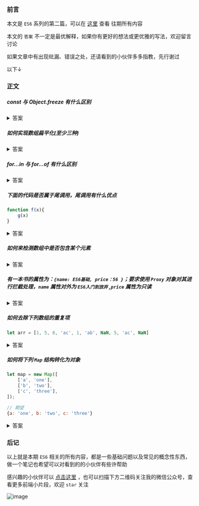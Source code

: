 ### 前言

本文是 `ES6` 系列的第二篇，可以在 [这里](https://github.com/ltadpoles/web-document) 查看 往期所有内容

本文的 `答案` 不一定是最优解释，如果你有更好的想法或更优雅的写法，欢迎留言讨论

如果文章中有出现纰漏、错误之处，还请看到的小伙伴多多指教，先行谢过

以下↓

### 正文

##### const 与 Object.freeze 有什么区别

<details>

<summary>答案</summary>

> `const` 声明一个常量，一旦声明，常量的值就不能改变

```js
const num = 2
num = 3 //TypeError: Assignment to constant variable.

const obj = {name: '游荡de蝌蚪', age: 18}
obj = {} // TypeError: Assignment to constant variable.
```

但是，如果使用 `const` 声明的是一个复杂数据类型，比如一个对象，修改其属性值是可以成功的

```js
const obj = {name: '游荡de蝌蚪', age: 18}
obj.age = 19

obj // {name: '游荡de蝌蚪', age: 19}
```

> `const` 实际上保证的，并不是变量的值不得改动，而是变量指向的那个内存地址所保存的数据不得改动

> `Object.freeze` 适用于值，更具体地说，适用于对象值，它使对象不可变，即不能更改其属性

```js
const obj = {
  name: '游荡de蝌蚪',
  age: 18
}
Object.freeze(obj)
obj.age = 19
delete obj.name

obj // { name: '游荡de蝌蚪', age: 18 }
```
如果在严格模式下，试图修改或者删除使用 `Object.freeze` 冻结的对象时， 会直接报错

需要注意的是，使用 `Object.freeze` 冻结的对象只能保证这个对象的属性不变，如果对象属性的值还是一个复杂数据类型，那么是可以修改成功的

```js
const person = {
    name: '游荡de蝌蚪',
    hobby: ['game', 'coding']
}
Object.freeze(person)

person.hobby[1] = 'eat'

person // { name: '游荡de蝌蚪', hobby: [ 'game', 'eat' ] }
```

</details>

##### 如何实现数组扁平化(至少三种)

<details>

<summary>答案</summary>

所谓数组扁平化，其实就是多维数组的降维方式。通过 `ES5` 和 `ES6` 新增的方式可以很简单的实现，当然我们也可以借助现有的库去完成

```js
// 1. 递归
function flatten(arr) {
    let result = []
    for(let i = 0; i < arr.length; i++) {
        if(Array.isArray(arr[i])) {
            result = result.concat(flatten(arr[i]))
        } else {
            result.push(arr[i])
        }
    }
    return result
}

// 2. 借助 reduce
function flatten(arr) {
    return arr.reduce((acc, cur) => {
        return acc.concat(Array.isArray(cur) ? flatten(cur) : cur)
    }, [])
}

// 3. 借助 apply/call
function flatten(arr) {
    while(arr.some(res => Array.isArray(res))) {
        arr = Function.apply.call([].concat, [], arr)
    }
    return arr
}

// 4. ES6 拓展运算符
function flatten(arr) {
    while(arr.some(res => Array.isArray(res))) {
        arr = [].concat(...arr)
    }
    return arr
}

// 5. ES6 flat 方法
[1, 2, [3, , [4, 5]]].flat(Infinity)
```

</details>

##### for...in 与 for...of 有什么区别

<details>

<summary>答案</summary>

先说结论：

- `for...in` 语句以任意顺序迭代对象的可枚举属性； `for...of` 语句遍历可迭代对象定义要迭代的数据
- `for...in` 循环出的是 `key` ， `for...of` 循环出的是 `value`
- `for ... in` 循环不仅可以遍历数字键名,还会遍历原型上的值和手动添加的其他键
- `for...of` 可用于遍历所有部署了 `Symbol.iterator` 属性的数据(`Map` `Set` `NodeList` 等等)，`for...of` 循环内部调用的是数据结构的 `Symbol.iterator` 方法
- 推荐在循环对象属性的时候，使用 `for...in` ,在遍历数组的时候的时候使用 `for...of` 
- `for...of` 不能循环普通的对象，可以通过和 `Object.keys()` 搭配使用

如果想使用 `for...of` 循环普通对象，可以对其添加 `iterator` 属性

```js
let obj = {
    name: '游荡de蝌蚪',
    age: 18
}

obj[Symbol.iterator] = function*(){
    var keys = Object.keys(obj);
    for(var k of keys){
        yield obj[k]
    }
};

for(let i of obj) {
    console.log(i)
}
```

推荐阅读：[看，for..in和for..of在那里吵架](https://www.zhangxinxu.com/wordpress/2018/08/for-in-es6-for-of/)
</details>

##### 下面的代码是否属于尾调用，尾调用有什么优点

```js
function f(x){
    g(x)
}
```

<details>

<summary>答案</summary>

> 尾调用：指某个函数的**最后一步**是调用另一个函数

不属于尾调用

上面的代码等同于下面这样

```js
function f(x){
    g(x);
    return undefined;
}
```

> 如果所有函数都是尾调用，那么完全可以做到每次执行时，调用帧只有一项，这将大大节省内存

推荐阅读： [尾调用优化](https://es6.ruanyifeng.com/#docs/function#%E5%B0%BE%E8%B0%83%E7%94%A8%E4%BC%98%E5%8C%96)

</details>

##### 如何来检测数组中是否包含某个元素

<details>

<summary>答案</summary>

判断数组中是否包含某个元素的时候，我们有很多种方法去完成这个需求

但是，几种方法检测的结果是有差异性的，我们在使用的时候还是需要灵活运用

```js
// 比如检测 arr 中是否存在 num
let arr = [1, 2, 3, 4, 5]
let num = 2

arr.indexOf(num) // 1
arr.find(item => item === num) // 2
arr.findIndex(item => item === num) // 1
arr.some(item => item === num) // true
arr.includes(num) // true

// 如果 num 的值是 undefined
let arr = [1, 2, 3, 4, 5]
let num

arr.indexOf(num) // -1
arr.find(item => item === num) // undefined
arr.findIndex(item => item === num) // -1
arr.some(item => item === num) // false
arr.includes(num) // false

// 如果 num 的值是 undefined，并且数组中存在 undefined
let arr = [1, 2, 3, 4, undefined, 5]
let num

arr.indexOf(num) // 4
arr.find(item => item === num) // undefined
arr.findIndex(item => item === num) // 4
arr.some(item => item === num) // true
arr.includes(num) // true

// 如果 num 的值是 undefined，并且数组中存在空位
let arr = [1, 2, 3, 4, , 5]
let num

arr.indexOf(num) // -1
arr.find(item => item === num) // undefined
arr.findIndex(item => item === num) // 4
arr.some(item => item === num) // false
arr.includes(num) // true

// ES6 的方法在判断之前会将空位转为 undefined 再进行比较
```


</details>

##### 有一本书的属性为：`{name: ES6基础, price：56 }`；要求使用 `Proxy` 对象对其进行拦截处理，`name` 属性对外为 `ES6入门到放弃` ,`price` 属性为只读

<details>

<summary>答案</summary>

```js
let book = { name: 'ES6基础', price: 56 }

let proxy = new Proxy(book, {
    get: function(target, prop) {
        if (prop === 'name') {
            return 'ES6从入门到放弃'
        } else {
            return target[prop]
        }
    },
    set: function(target, prop, val) {
        if (prop === 'price') {
            target[prop] = 56
        }
    }
})
```

</details>

##### 如何去除下列数组的重复项
```js
let arr = [1, 5, 8, 'ac', 1, 'ab', NaN, 5, 'ac', NaN]
```
<details>

<summary>答案</summary>

> `ES5` 比较两个值是否相等，只有两个运算符：相等运算符 `==` 和严格相等运算符 `===`。它们都有缺点，前者会自动转换数据类型，后者的 `NaN` 不等于自身，以及 `+0` 等于 `-0`

所以，我们可以借助 `Object.is` 来完成需求.只要是通过 `Object.is` 来判断的方法都是可以的

```js
let arr = [1, 5, 8, 'ac', 1, 'ab', NaN, 5, 'ac', NaN]

// 传统方式
let newArr = []
for(let item of arr) {
    if(!newArr.includes(item)) {
        newArr.push(item)
    }
}

// 最简单的方式
arr = [...new Set(arr)]

```

</details>

##### 如何将下列 `Map` 结构转化为对象
```js
let map = new Map([
    ['a', 'one'],
    ['b', 'two'],
    ['c', 'three'],
]);

// 期望
{a: 'one', b: 'two', c: 'three'}
```
<details>

<summary>答案</summary>

一行代码搞定

```js
let map = new Map([
    ['a', 'one'],
    ['b', 'two'],
    ['c', 'three'],
]);

let obj = Object.fromEntries(map)
```

推荐 [对象的新增方法](https://es6.ruanyifeng.com/#docs/object-methods#Object-fromEntries)
</details>

### 后记

以上就是本期 `ES6` 相关的所有内容，都是一些基础问题以及常见的概念性东西，做一个笔记也希望可以对看到的的小伙伴有些许帮助

感兴趣的小伙伴可以 [点击这里](https://github.com/ltadpoles/web-document) ，也可以扫描下方二维码关注我的微信公众号，查看更多前端小片段，欢迎 `star` 关注


![image](https://raw.githubusercontent.com/ltadpoles/web-document/master/Other/images/weChat.jpg)